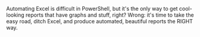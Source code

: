 Automating Excel is difficult in PowerShell, but it's the only way to get cool-looking reports that have graphs and stuff, right? Wrong: it's time to take the easy road, ditch Excel, and produce automated, beautiful reports the RIGHT way.